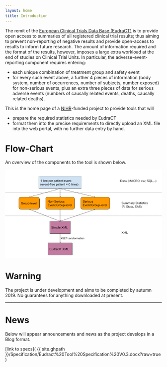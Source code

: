 ```yaml
---
layout: home
title: Introduction
---
```



The remit of the [European Clinical Trials Data Base (EudraCT)](https://eudract.ema.europa.eu/result.html) is to provide open access to summaries of all registered clinical trial results; thus aiming to prevent non-reporting of negative results and provide open-access to results to inform future research. The amount of information required and the format of the results, however, imposes a large extra workload at the end of studies on Clinical Trial Units. In particular, the adverse-event-reporting component requires entering:
*	each unique combination of treatment group and safety event
*	for every such event above, a further 4 pieces of information  (body system, number of occurrences, number of subjects, number exposed) for non-serious events, plus an extra three pieces of data for serious adverse events (numbers of causally related events, deaths, causally related deaths).

This is the home page of a [NIHR](https://www.nihr.ac.uk/)-funded project to provide tools that will

*	prepare the required statistics needed by EudraCT
*	format them into the precise requirements to directly upload an XML file into the web portal, with no further data entry by hand.

# Flow-Chart

An overview of the components to the tool is shown below.

![flowchart](img/flowchart.png)

# Warning

The project is under development and aims to be completed by autumn 2019. No guarantees for anything downloaded at present.

---
# News

Below will appear announcements and news as the project develops in a Blog format.

[link to specs]( {{ site.ghpath }}/Specification/Eudract%20Tool%20Specification%20V0.3.docx?raw=true )

